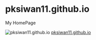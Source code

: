 # pksiwan11.github.io
My HomePage


![pksiwan11.github.io](pksiwan11.github.io)
[pksiwan11.github.io](https://pksiwan11.github.io "Pankaj Siwan's Homepage")


